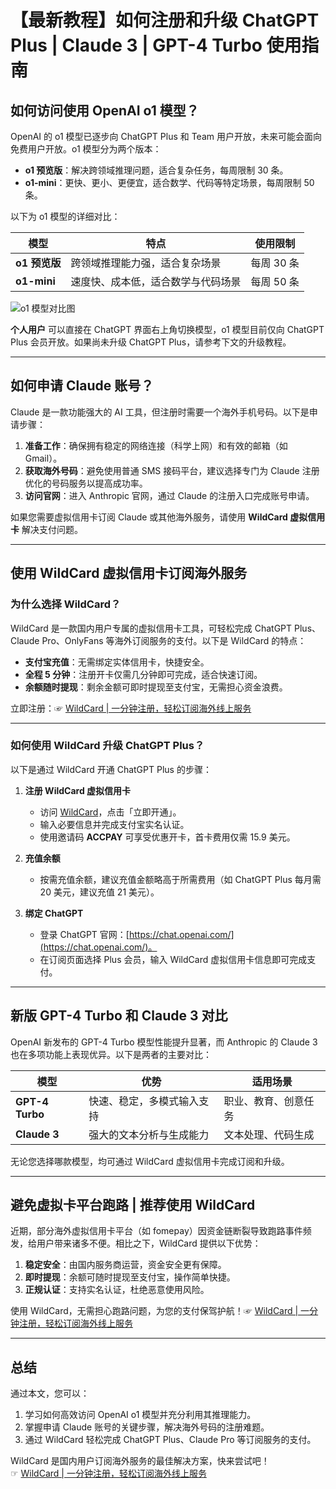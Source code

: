 # 【最新教程】如何注册和升级 ChatGPT Plus | Claude 3 | GPT-4 Turbo 使用指南

## 如何访问使用 OpenAI o1 模型？

OpenAI 的 o1 模型已逐步向 ChatGPT Plus 和 Team 用户开放，未来可能会面向免费用户开放。o1 模型分为两个版本：

- **o1 预览版**：解决跨领域推理问题，适合复杂任务，每周限制 30 条。
- **o1-mini**：更快、更小、更便宜，适合数学、代码等特定场景，每周限制 50 条。

以下为 o1 模型的详细对比：

| 模型        | 特点                                | 使用限制               |
| ----------- | ----------------------------------- | ---------------------- |
| **o1 预览版** | 跨领域推理能力强，适合复杂场景       | 每周 30 条             |
| **o1-mini** | 速度快、成本低，适合数学与代码场景   | 每周 50 条             |

![o1 模型对比图](https://pica.zhimg.com/80/v2-c5d1aab2306af6d3d68909bbae699190_1440w.webp)

**个人用户** 可以直接在 ChatGPT 界面右上角切换模型，o1 模型目前仅向 ChatGPT Plus 会员开放。如果尚未升级 ChatGPT Plus，请参考下文的升级教程。

---

## 如何申请 Claude 账号？

Claude 是一款功能强大的 AI 工具，但注册时需要一个海外手机号码。以下是申请步骤：

1. **准备工作**：确保拥有稳定的网络连接（科学上网）和有效的邮箱（如 Gmail）。  
2. **获取海外号码**：避免使用普通 SMS 接码平台，建议选择专门为 Claude 注册优化的号码服务以提高成功率。  
3. **访问官网**：进入 Anthropic 官网，通过 Claude 的注册入口完成账号申请。

如果您需要虚拟信用卡订阅 Claude 或其他海外服务，请使用 **WildCard 虚拟信用卡** 解决支付问题。

---

## 使用 WildCard 虚拟信用卡订阅海外服务

### 为什么选择 WildCard？

WildCard 是一款国内用户专属的虚拟信用卡工具，可轻松完成 ChatGPT Plus、Claude Pro、OnlyFans 等海外订阅服务的支付。以下是 WildCard 的特点：

- **支付宝充值**：无需绑定实体信用卡，快捷安全。  
- **全程 5 分钟**：注册开卡仅需几分钟即可完成，适合快速订阅。  
- **余额随时提现**：剩余金额可即时提现至支付宝，无需担心资金浪费。

立即注册：☞ [WildCard | 一分钟注册，轻松订阅海外线上服务](https://bit.ly/bewildcard)

---

### 如何使用 WildCard 升级 ChatGPT Plus？

以下是通过 WildCard 开通 ChatGPT Plus 的步骤：

1. **注册 WildCard 虚拟信用卡**  
   - 访问 [WildCard](https://bit.ly/bewildcard)，点击「立即开通」。  
   - 输入必要信息并完成支付宝实名认证。  
   - 使用邀请码 **ACCPAY** 可享受优惠开卡，首卡费用仅需 15.9 美元。

2. **充值余额**  
   - 按需充值余额，建议充值金额略高于所需费用（如 ChatGPT Plus 每月需 20 美元，建议充值 21 美元）。  

3. **绑定 ChatGPT**  
   - 登录 ChatGPT 官网：[https://chat.openai.com/](https://chat.openai.com/)。  
   - 在订阅页面选择 Plus 会员，输入 WildCard 虚拟信用卡信息即可完成支付。  

---

## 新版 GPT-4 Turbo 和 Claude 3 对比

OpenAI 新发布的 GPT-4 Turbo 模型性能提升显著，而 Anthropic 的 Claude 3 也在多项功能上表现优异。以下是两者的主要对比：

| 模型         | 优势                       | 适用场景               |
| ------------ | -------------------------- | ---------------------- |
| **GPT-4 Turbo** | 快速、稳定，多模式输入支持  | 职业、教育、创意任务   |
| **Claude 3**  | 强大的文本分析与生成能力    | 文本处理、代码生成     |

无论您选择哪款模型，均可通过 WildCard 虚拟信用卡完成订阅和升级。

---

## 避免虚拟卡平台跑路 | 推荐使用 WildCard

近期，部分海外虚拟信用卡平台（如 fomepay）因资金链断裂导致跑路事件频发，给用户带来诸多不便。相比之下，WildCard 提供以下优势：

1. **稳定安全**：由国内服务商运营，资金安全更有保障。  
2. **即时提现**：余额可随时提现至支付宝，操作简单快捷。  
3. **正规认证**：支持实名认证，杜绝恶意使用风险。

使用 WildCard，无需担心跑路问题，为您的支付保驾护航！☞ [WildCard | 一分钟注册，轻松订阅海外线上服务](https://bit.ly/bewildcard)

---

## 总结

通过本文，您可以：

1. 学习如何高效访问 OpenAI o1 模型并充分利用其推理能力。  
2. 掌握申请 Claude 账号的关键步骤，解决海外号码的注册难题。  
3. 通过 WildCard 轻松完成 ChatGPT Plus、Claude Pro 等订阅服务的支付。  

WildCard 是国内用户订阅海外服务的最佳解决方案，快来尝试吧！  
☞ [WildCard | 一分钟注册，轻松订阅海外线上服务](https://bit.ly/bewildcard)

